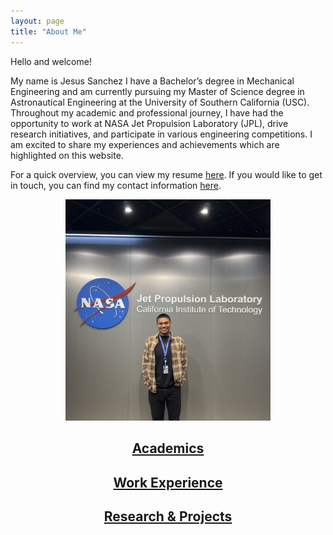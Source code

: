```yaml
---
layout: page
title: "About Me"
---
```


Hello and welcome! 

My name is Jesus Sanchez I have a Bachelor’s degree in Mechanical Engineering and am currently pursuing my Master of Science degree in Astronautical Engineering at the University of Southern California (USC). Throughout my academic and professional journey, I have had the opportunity to work at NASA Jet Propulsion Laboratory (JPL), drive research initiatives, and participate in various engineering competitions. I am excited to share my experiences and achievements which are highlighted on this website. 



For a quick overview, you can view my resume [here](JesusSanchez.pdf). If you would like to get in touch, you can find my contact information [here](contact.md). 

<div style="text-align: center;">
  <img src="MePic1.jpg" alt="Image" style="width: 65%;">
</div>

<div style="text-align: center;">
  <h2><a href="academics.md">Academics</a></h2>
  <h2><a href="workexp.md">Work Experience</a></h2>
  <h2><a href="projects.md">Research & Projects</a></h2>
</div>
